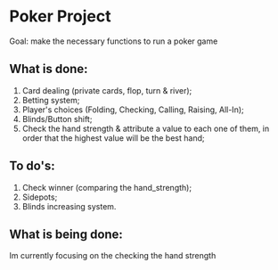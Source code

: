 # Poker Project
Goal: make the necessary functions to run a poker game

## What is done:
01. Card dealing (private cards, flop, turn & river);
2. Betting system;
3. Player's choices (Folding, Checking, Calling, Raising, All-In);
4. Blinds/Button shift;
5. Check the hand strength & attribute a value to each one of them, in order that the highest value will be the best hand;

## To do's:
01. Check winner (comparing the hand_strength);
02. Sidepots;
03. Blinds increasing system.

## What is being done:
Im currently focusing on the checking the hand strength
